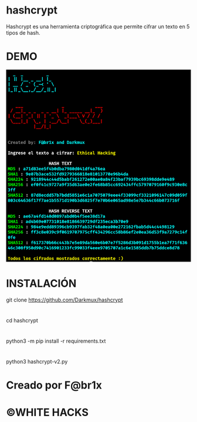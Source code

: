 # hashcrypt
Hashcrypt es una herramienta criptográfica que permite cifrar un texto en 5 tipos de hash.
# DEMO
![alt text](https://github.com/Darkmux/hashcrypt/blob/main/hashcrypt.png)
# INSTALACIÓN
git clone https://github.com/Darkmux/hashcrypt
#
cd hashcrypt
#
python3 -m pip install -r requirements.txt
#
python3 hashcrypt-v2.py
# Creado por F@br1x
# ©WHITE HACKS
